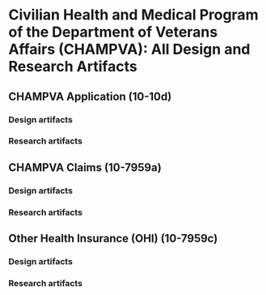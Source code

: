 # Civilian Health and Medical Program of the Department of Veterans Affairs (CHAMPVA): All Design and Research Artifacts

## CHAMPVA Application (10-10d)

### Design artifacts
### Research artifacts

## CHAMPVA Claims (10-7959a)
### Design artifacts
### Research artifacts

## Other Health Insurance (OHI) (10-7959c)
### Design artifacts
### Research artifacts
